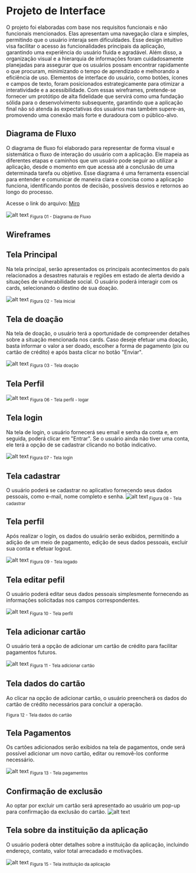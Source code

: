 
# Projeto de Interface

O projeto foi elaboradas com base nos requisitos funcionais e não funcionais mencionados. Elas apresentam uma navegação clara e simples, permitindo que o usuário interaja sem dificuldades. Esse design intuitivo visa facilitar o acesso às funcionalidades principais da aplicação, garantindo uma experiência do usuário fluida e agradável. Além disso, a organização visual e a hierarquia de informações foram cuidadosamente planejadas para assegurar que os usuários possam encontrar rapidamente o que procuram, minimizando o tempo de aprendizado e melhorando a eficiência de uso. Elementos de interface do usuário, como botões, ícones e campos de texto, foram posicionados estrategicamente para otimizar a interatividade e a acessibilidade. Com essas wireframes, pretende-se fornecer um protótipo de alta fidelidade que servirá como uma fundação sólida para o desenvolvimento subsequente, garantindo que a aplicação final não só atenda às expectativas dos usuários mas também supere-as, promovendo uma conexão mais forte e duradoura com o público-alvo.

## Diagrama de Fluxo

O diagrama de fluxo foi elaborado para representar de forma visual e sistemática o fluxo de interação do usuário com a aplicação. Ele mapeia as diferentes etapas e caminhos que um usuário pode seguir ao utilizar a aplicação, desde o momento em que acessa até a conclusão de uma determinada tarefa ou objetivo. Esse diagrama é uma ferramenta essencial para entender e comunicar de maneira clara e concisa como a aplicação funciona, identificando pontos de decisão, possíveis desvios e retornos ao longo do processo.

Acesse o link do arquivo: [Miro](https://miro.com/app/board/uXjVNg5AUIo=/?share_link_id=200163446410)

![alt text](img/Diagrama_fluxo.jpg) <sub> Figura 01 - Diagrama de Fluxo <sub>


## Wireframes


## Tela Principal
Na tela principal, serão apresentados os principais acontecimentos do país relacionados a desastres naturais e regiões em estado de alerta devido a situações de vulnerabilidade social. O usuário poderá interagir com os cards, selecionando o destino de sua doação.

![alt text](img/01_Home.png)  <sub> Figura 02 - Tela Inicial <sub>

## Tela de doação
Na tela de doação, o usuário terá a oportunidade de compreender detalhes sobre a situação mencionada nos cards. Caso deseje efetuar uma doação, basta informar o valor a ser doado, escolher a forma de pagamento (pix ou cartão de crédito) e após basta clicar no botão "Enviar".

![alt text](img/02_Doacao.png) <sub> Figura 03 - Tela doação <sub>


## Tela Perfil


![alt text](img/9_Tela_logar.png) <sub> Figura 06 - Tela perfil - logar <sub>

## Tela login
Na tela de login, o usuário fornecerá seu email e senha da conta e, em seguida, poderá clicar em "Entrar". Se o usuário ainda não tiver uma conta, ele terá a opção de se cadastrar clicando no botão indicativo.

![alt text](img/08_Login.png)<sub> Figura 07 - Tela login <sub>

## Tela cadastrar
O usuário poderá se cadastrar no aplicativo fornecendo seus dados pessoais, como e-mail, nome completo e senha.
 ![alt text](img/09_Cadastar.png)<sub> Figura 08 - Tela cadastrar <sub>

## Tela perfil 
Após realizar o login, os dados do usuário serão exibidos, permitindo a adição de um meio de pagamento, edição de seus dados pessoais, excluir sua conta e efetuar logout.

![alt text](img/03_Perfil.png) <sub> Figura 09 - Tela logado <sub>

## Tela editar pefil
O usuário poderá editar seus dados pessoais simplesmente fornecendo as informações solicitadas nos campos correspondentes.

![alt text](img/04_Edit_Perfil.png)<sub> Figura 10 - Tela perfil <sub>

## Tela adicionar cartão
O usuário terá a opção de adicionar um cartão de crédito para facilitar pagamentos futuros.

![alt text](img/07_Add_cartao.png)  <sub> Figura 11 - Tela adicionar cartão <sub>

## Tela dados do cartão
Ao clicar na opção de adicionar cartão, o usuário preencherá os dados do cartão de crédito necessários para concluir a operação.

 <sub> Figura 12 - Tela dados do cartão <sub>

## Tela Pagamentos
Os cartões adicionados serão exibidos na tela de pagamentos, onde será possível adicionar um novo cartão, editar ou removê-los conforme necessário.

![alt text](img/05_Pagamentos.png) <sub> Figura 13 - Tela pagamentos <sub>

## Confirmação de exclusão
Ao optar por excluir um cartão será apresentado ao usuário um pop-up para confirmação da exclusão do cartão.
![alt text](img/06_Excluir_cartao.png)


## Tela sobre da instituição da aplicação
O usuário poderá obter detalhes sobre a instituição da aplicação, incluindo endereço, contato, valor total arrecadado e motivações.

![alt text](img/10_Sobre.png) <sub> Figura 15 - Tela instituição da aplicação <sub>


<!-- São protótipos usados em design de interface para sugerir a estrutura de um site web e seu relacionamentos entre suas páginas. Um wireframe web é uma ilustração semelhante do layout de elementos fundamentais na interface. -->
 
<!-- > **Links Úteis**:
> - [Protótipos vs Wireframes](https://www.nngroup.com/videos/prototypes-vs-wireframes-ux-projects/)
> - [Ferramentas de Wireframes](https://rockcontent.com/blog/wireframes/)
> - [MarvelApp](https://marvelapp.com/developers/documentation/tutorials/)
> - [Figma](https://www.figma.com/)
> - [Adobe XD](https://www.adobe.com/br/products/xd.html#scroll)
> - [Axure](https://www.axure.com/edu) (Licença Educacional)
> - [InvisionApp](https://www.invisionapp.com/) (Licença Educacional) -->
